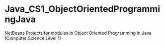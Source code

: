 # Java_CS1_ObjectOrientedProgrammingJava
NetBeans Projects for modules in Object Oriented Programming in Java (Computer Science Level 1)
